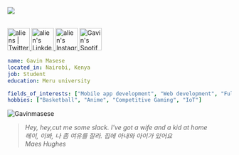 
![](https://visitor-badge.glitch.me/badge?page_id=gavinmasese.gavinmasese)

<p align="left">
<br/>
<a href="https://twitter.com/gavinmasese">
  <img alt="aliens | Twitter" width="50px" src="https://user-images.githubusercontent.com/43545812/144034996-602b144a-16e1-41cc-99e7-c6040b20dcaf.png"/>
</a>
<a href="https://www.linkedin.com/in/gavinmasese">
  <img alt="alien's LinkdeIN" width="50px" src="https://user-images.githubusercontent.com/43545812/144035037-0f415fc7-9f96-4517-a370-ccc6e78a714b.png" />
</a>
<a href="https://www.instagram.com/m.asese_">
  <img alt="alien's Instagram" width="50px" src="https://user-images.githubusercontent.com/43545812/144035088-0dfb165f-8fe0-4d13-896c-876c29d2b128.png" />
</a>
<a href="https://open.spotify.com/user/31ish7amg4miducijsfwuonhghvu">
  <img alt="Gavin's Spotify" width="50px" src="https://user-images.githubusercontent.com/43545812/144035120-1ad5169b-91c7-4078-bef9-6a82c733f373.png" />
</a>
<br>
</p>

```yaml
name: Gavin Masese
located_in: Nairobi, Kenya
job: Student
education: Meru university

fields_of_interests: ["Mobile app development", "Web development", "Full stack development", "Software engineering"]
hobbies: ["Basketball", "Anime", "Competitive Gaming", "IoT"]
```

![Gavinmasese](https://github.com/gavinmasese/gavinmasese911/blob/main/maes_hughes.jpeg)
> *Hey, hey,cut me some slack. I've got a wife and a kid at home<br>
> 헤이, 이봐, 나 좀 여유를 잘라. 집에 아내와 아이가 있어요<br>
> Maes Hughes*

 
<!-- ![Gavinmasese](https://user-images.githubusercontent.com/49750136/133055850-5e24e018-932a-4b15-bf7b-6f9d04271e27.png) -->
